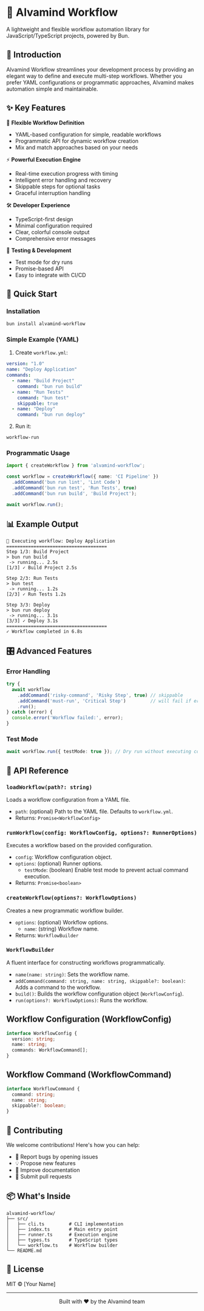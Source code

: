 # 🌊 Alvamind Workflow

A lightweight and flexible workflow automation library for JavaScript/TypeScript projects, powered by Bun.

## 🎯 Introduction

Alvamind Workflow streamlines your development process by providing an elegant way to define and execute multi-step workflows. Whether you prefer YAML configurations or programmatic approaches, Alvamind makes automation simple and maintainable.

## ✨ Key Features

🔄 **Flexible Workflow Definition**
- YAML-based configuration for simple, readable workflows
- Programmatic API for dynamic workflow creation
- Mix and match approaches based on your needs

⚡ **Powerful Execution Engine**
- Real-time execution progress with timing
- Intelligent error handling and recovery
- Skippable steps for optional tasks
- Graceful interruption handling

🛠️ **Developer Experience**
- TypeScript-first design
- Minimal configuration required
- Clear, colorful console output
- Comprehensive error messages

🧪 **Testing & Development**
- Test mode for dry runs
- Promise-based API
- Easy to integrate with CI/CD

## 🚀 Quick Start

### Installation

```bash
bun install alvamind-workflow
```

### Simple Example (YAML)

1. Create `workflow.yml`:
```yaml
version: "1.0"
name: "Deploy Application"
commands:
  - name: "Build Project"
    command: "bun run build"
  - name: "Run Tests"
    command: "bun test"
    skippable: true
  - name: "Deploy"
    command: "bun run deploy"
```

2. Run it:
```bash
workflow-run
```

### Programmatic Usage

```typescript
import { createWorkflow } from 'alvamind-workflow';

const workflow = createWorkflow({ name: 'CI Pipeline' })
  .addCommand('bun run lint', 'Lint Code')
  .addCommand('bun run test', 'Run Tests', true)
  .addCommand('bun run build', 'Build Project');

await workflow.run();
```

## 📊 Example Output

```
🐳 Executing workflow: Deploy Application
=====================================
Step 1/3: Build Project
> bun run build
 -> running... 2.5s
[1/3] ✓ Build Project 2.5s

Step 2/3: Run Tests
> bun test
 -> running... 1.2s
[2/3] ✓ Run Tests 1.2s

Step 3/3: Deploy
> bun run deploy
 -> running... 3.1s
[3/3] ✓ Deploy 3.1s
=====================================
✓ Workflow completed in 6.8s
```

## 🎛️ Advanced Features

### Error Handling

```typescript
try {
  await workflow
    .addCommand('risky-command', 'Risky Step', true) // skippable
    .addCommand('must-run', 'Critical Step')         // will fail if error
    .run();
} catch (error) {
  console.error('Workflow failed:', error);
}
```

### Test Mode

```typescript
await workflow.run({ testMode: true }); // Dry run without executing commands
```

## 🔧 API Reference

### `loadWorkflow(path?: string)`

Loads a workflow configuration from a YAML file.

-   `path`: (optional) Path to the YAML file. Defaults to `workflow.yml`.
-   Returns: `Promise<WorkflowConfig>`

### `runWorkflow(config: WorkflowConfig, options?: RunnerOptions)`

Executes a workflow based on the provided configuration.

-   `config`: Workflow configuration object.
-   `options`: (optional) Runner options.
    -   `testMode`: (boolean) Enable test mode to prevent actual command execution.
-   Returns: `Promise<boolean>`

### `createWorkflow(options?: WorkflowOptions)`

Creates a new programmatic workflow builder.

-   `options`: (optional) Workflow options.
    -   `name`: (string) Workflow name.
-   Returns: `WorkflowBuilder`

### `WorkflowBuilder`

A fluent interface for constructing workflows programmatically.

-   `name(name: string)`: Sets the workflow name.
-   `addCommand(command: string, name: string, skippable?: boolean)`: Adds a command to the workflow.
-   `build()`: Builds the workflow configuration object (`WorkflowConfig`).
-   `run(options?: WorkflowOptions)`: Runs the workflow.

## Workflow Configuration (WorkflowConfig)

```typescript
interface WorkflowConfig {
  version: string;
  name: string;
  commands: WorkflowCommand[];
}
```

## Workflow Command (WorkflowCommand)

```typescript
interface WorkflowCommand {
  command: string;
  name: string;
  skippable?: boolean;
}
```

## 🤝 Contributing

We welcome contributions! Here's how you can help:

- 🐛 Report bugs by opening issues
- 💡 Propose new features
- 📝 Improve documentation
- 🔀 Submit pull requests

## 📦 What's Inside

```
alvamind-workflow/
├── src/
│   ├── cli.ts         # CLI implementation
│   ├── index.ts       # Main entry point
│   ├── runner.ts      # Execution engine
│   ├── types.ts       # TypeScript types
│   └── workflow.ts    # Workflow builder
└── README.md
```

## 📄 License

MIT © [Your Name]

---

<p align="center">Built with ❤️ by the Alvamind team</p>